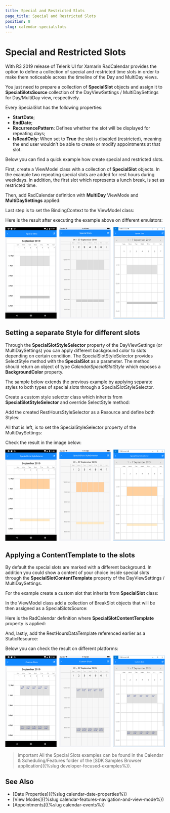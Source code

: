 ```yaml
---
title: Special and Restricted Slots
page_title: Special and Restricted Slots
position: 8
slug: calendar-specialslots
---
```


# Special and Restricted Slots

With R3 2019 release of Telerik UI for Xamarin RadCalendar provides the option to define a collection of special and restricted time slots in order to make them noticeable across the timeline of the Day and MultiDay views. 

You just need to prepare a collection of **SpecialSlot** objects and assign it to **SpecialSlotsSource** collection of the DayViewSettings / MultiDaySettings for Day/MultiDay view, respectively.

Every SpecialSlot has the following properties:

* **StartDate**;
* **EndDate**;
* **RecurrencePattern**: Defines whether the slot will be displayed for repeating days;
* **IsReadOnly**: When set to **True** the slot is disabled (restricted), meaning the end user wouldn't be able to create or modify appointments at that slot.

Below you can find a quick example how create special and restricted slots.

First, create a ViewModel class with a collection of **SpecialSlot** objects. In the example two repeating special slots are added for rest hours during weekdays. In addition, the first slot which represents a lunch break, is set as restricted time.

<snippet id='calendar-specialslots-viewmodel' />

Then, add RadCalendar definition with **MultiDay** ViewMode and **MultiDaySettings** applied:

<snippet id='calendar-specialslots-xaml' />

Last step is to set the BindingContext to the ViewModel class:

<snippet id='calendar-specialslots-setvm' />

Here is the result after executing the example above on different emulators:

![Calendar Special Slots](images/calendar_special_slots.png)

## Setting a separate Style for different slots

Through the **SpecialSlotStyleSelector** property of the DayViewSettings (or MultiDaySettings) you can apply different background color to slots depending on certain condition. The SpecialSlotStyleSelector provides SelectStyle method with the **SpecialSlot** as a parameter. The method should return an object of type *CalendarSpecialSlotStyle* which exposes a **BackgroundColor** property.

The sample below extends the previous example by applying separate styles to both types of special slots through a SpecialSlotStyleSelector.

Create a custom style selector class which inherits from **SpecialSlotStyleSelector** and override SelectStyle method:

<snippet id='calendar-specialslots-customselector' />

Add the created RestHoursStyleSelector as a Resource and define both Styles:

<snippet id='calendar-specialslotsselector-resources' />

All that is left, is to set the SpecialStyleSelector property of the MultiDaySettings:

<snippet id='calendar-specialslotsselector-xaml' />

Check the result in the image below:

![Calendar SpecialSlotStyleSelector](images/calendar_specialslots_styleselector.png)

## Applying a ContentTemplate to the slots

By default the special slots are marked with a different background. In addition you could show a content of your choice inside special slots through the **SpecialSlotContentTemplate** property of the DayViewSettings / MultiDaySettings.

For the example create a custom slot that inherits from **SpecialSlot** class:

<snippet id='calendar-specialslots-customslot' />

In the ViewModel class add a collection of BreakSlot objects that will be then assigned as a SpecialSlotsSource:

<snippet id='calendar-customslots-vm' />

Here is the RadCalendar definition where **SpecialSlotContentTemplate** property is applied:

<snippet id='calendar-customslots-xaml' />

And, lastly, add the RestHoursDataTemplate referenced earlier as a StaticResource:

<snippet id='calendar-customslots-resources' /> 

Below you can check the result on different platforms:

![Calendar Custom Slots](images/calendar_custom_slots.png)

>important All the Special Slots examples can be found in the Calendar &amp; Scheduling/Features folder of the [SDK Samples Browser application]({%slug developer-focused-examples%}).

## See Also

* [Date Properties]({%slug calendar-date-properties%})
* [View Modes]({%slug calendar-features-navigation-and-view-mode%})
* [Appointments]({%slug calendar-events%})